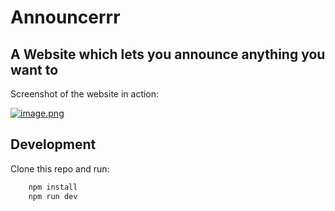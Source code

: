 # Announcerrr

## A Website which lets you announce anything you want to

Screenshot of the website in action:

[![image.png](https://i.postimg.cc/13G7djMR/image.png)](https://postimg.cc/DSzcJ5tR)

## Development

Clone this repo and run:

```bash
    npm install
    npm run dev
```
